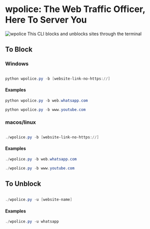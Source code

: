 #   wpolice: The Web Traffic Officer, Here To Server You
![wpolice](https://www.pngkey.com/png/detail/133-1333726_policeman-officer-stop-cop-uniform-securit-stop-police.png)
This CLI blocks and unblocks sites through the terminal


## To Block

### Windows
```powershell

python wpolice.py -b [website-link-no-https://]

```

#### Examples

```powershell
python wpolice.py -b web.whatsapp.com
```
```powershell
python wpolice.py -b www.youtube.com
```

### macos/linux
```powershell

./wpolice.py -b [website-link-no-https://]

```

#### Examples

```powershell
./wpolice.py -b web.whatsapp.com
```
```powershell
./wpolice.py -b www.youtube.com
```
## To Unblock

```powershell

./wpolice.py -u [website-name]

```
#### Examples

```powershell
./wpolice.py -u whatsapp
```
